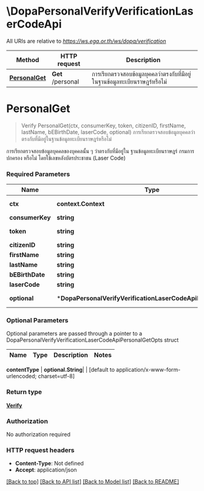 # \DopaPersonalVerifyVerificationLaserCodeApi

All URIs are relative to *https://ws.ega.or.th/ws/dopa/verification*

Method | HTTP request | Description
------------- | ------------- | -------------
[**PersonalGet**](DopaPersonalVerifyVerificationLaserCodeApi.md#PersonalGet) | **Get** /personal | การเรียกตรวจสอบข้อมูลบุคคลว่าตรงกับที่มีอยู่ในฐานข้อมูลทะเบียนราษฎร์หรือไม่


# **PersonalGet**
> Verify PersonalGet(ctx, consumerKey, token, citizenID, firstName, lastName, bEBirthDate, laserCode, optional)
การเรียกตรวจสอบข้อมูลบุคคลว่าตรงกับที่มีอยู่ในฐานข้อมูลทะเบียนราษฎร์หรือไม่

การเรียกตรวจสอบข้อมูลบุคคลของบุคคลนั้น ๆ ว่าตรงกับที่มีอยู่ใน ฐานข้อมูลทะเบียนราษฎร์ กรมการปกครอง หรือไม่ โดยใช้เลขหลังบัตรประชาชน (Laser Code)

### Required Parameters

Name | Type | Description  | Notes
------------- | ------------- | ------------- | -------------
 **ctx** | **context.Context** | context for authentication, logging, cancellation, deadlines, tracing, etc.
  **consumerKey** | **string**| ชุดรหัสที่ สรอ. ออกให้ เพื่อความปลอดภัยในการเรียกใช้งาน API | 
  **token** | **string**| TOKEN ที่ได้รับกลับมาจาก สรอ. ในการ Validate API (https://app.swaggerhub.com/apis/dga/Validate/1.0) | 
  **citizenID** | **string**| หมายเลขบัตรประจำตัวประชาชน 13 หลัก | 
  **firstName** | **string**| ชื่อจริง (ภาษาไทย) | 
  **lastName** | **string**| นามสกุล (ภาษาไทย) | 
  **bEBirthDate** | **string**| วัน/เดือน/ปีเกิด (พ.ศ.)  โดยมีรูปแบบเป็น YYYYMMDD | 
  **laserCode** | **string**| หมายเลขหลังบัตรประจำตัวประชาชน | 
 **optional** | ***DopaPersonalVerifyVerificationLaserCodeApiPersonalGetOpts** | optional parameters | nil if no parameters

### Optional Parameters
Optional parameters are passed through a pointer to a DopaPersonalVerifyVerificationLaserCodeApiPersonalGetOpts struct

Name | Type | Description  | Notes
------------- | ------------- | ------------- | -------------







 **contentType** | **optional.String**|  | [default to application/x-www-form-urlencoded; charset&#x3D;utf-8]

### Return type

[**Verify**](Verify.md)

### Authorization

No authorization required

### HTTP request headers

 - **Content-Type**: Not defined
 - **Accept**: application/json

[[Back to top]](#) [[Back to API list]](../README.md#documentation-for-api-endpoints) [[Back to Model list]](../README.md#documentation-for-models) [[Back to README]](../README.md)

